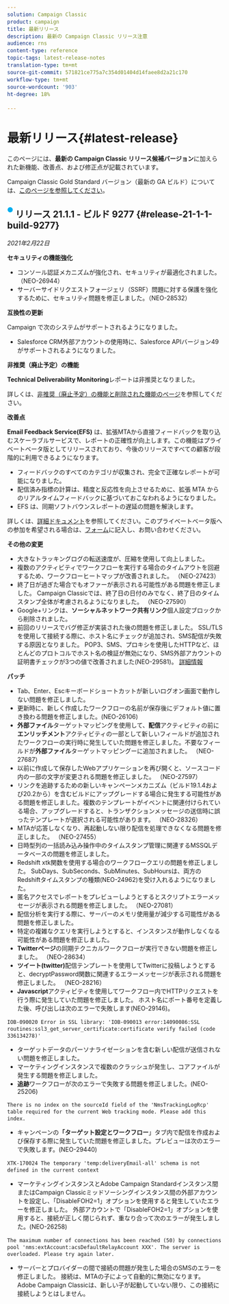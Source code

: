 ```yaml
---
solution: Campaign Classic
product: campaign
title: 最新リリース
description: 最新の Campaign Classic リリース注意
audience: rns
content-type: reference
topic-tags: latest-release-notes
translation-type: tm+mt
source-git-commit: 571821ce775a7c354d01404d14faee8d2a21c170
workflow-type: tm+mt
source-wordcount: '903'
ht-degree: 18%

---
```



# 最新リリース{#latest-release}

このページには、**最新の Campaign Classic リリース候補バージョン**&#x200B;に加えられた新機能、改善点、および修正点が記載されています。

Campaign Classic Gold Standard バージョン（最新の GA ビルド）については、[このページを参照してください](../../rn/using/gold-standard.md)。

## ![](assets/do-not-localize/blue_2.png) リリース 21.1.1 - ビルド 9277 {#release-21-1-1-build-9277}

_2021年2月22日_

**セキュリティの機能強化**

* コンソール認証メカニズムが強化され、セキュリティが最適化されました。 （NEO-26944）
* サーバーサイドリクエストフォージェリ（SSRF）問題に対する保護を強化するために、セキュリティ問題を修正しました。（NEO-28532）

**互換性の更新**

Campaign で次のシステムがサポートされるようになりました。

* Salesforce CRM外部アカウントの使用時に、Salesforce APIバージョン49がサポートされるようになりました。

**非推奨（廃止予定）の機能**

**Technical Deliverability Monitoring**&#x200B;レポートは非推奨となりました。

詳しくは、[非推奨（廃止予定）の機能と削除された機能のページ](../../rn/using/deprecated-features.md)を参照してください。

**改善点**

**Email Feedback Service(EFS)** は、拡張MTAから直接フィードバックを取り込むスケーラブルサービスで、レポートの正確性が向上します。この機能はプライベートベータ版としてリリースされており、今後のリリースですべての顧客が段階的に利用できるようになります。

* フィードバックのすべてのカテゴリが収集され、完全で正確なレポートが可能になりました。
* 配信済み指標の計算は、精度と反応性を向上させるために、拡張 MTA からのリアルタイムフィードバックに基づいておこなわれるようになりました。
* EFS は、同期ソフトバウンスレポートの遅延の問題を解決します。

詳しくは、[詳細ドキュメント](../../delivery/using/sending-with-enhanced-mta.md#efs)を参照してください。このプライベートベータ版への参加を希望される場合は、[フォーム](https://forms.office.com/Pages/ResponsePage.aspx?id=Wht7-jR7h0OUrtLBeN7O4Rol2vQGupxItW9_BerXV6VUQTJPN1Q5WUI4OFNTWkYzQjg3WllUSDAxWi4u)に記入し、お問い合わせください。

**その他の変更**

* 大きなトラッキングログの転送速度が、圧縮を使用して向上しました。
* 複数のアクティビティでワークフローを実行する場合のタイムアウトを回避するため、ワークフローヒートマップが改善されました。 （NEO-27423）
* 終了日が過ぎた場合でもオファーが表示される可能性がある問題を修正しました。 Campaign Classicでは、終了日の日付のみでなく、終了日のタイムスタンプ全体が考慮されるようになりました。 （NEO-27590）
* Google+リンクは、**ソーシャルネットワーク共有リンク**&#x200B;個人設定ブロックから削除されました。
* 前回のリリースでバグ修正が実装された後の問題を修正しました。 SSL/TLSを使用して接続する際に、ホスト名にチェックが追加され、SMS配信が失敗する原因となりました。 POP3、SMS、プロキシを使用したHTTPなど、ほとんどのプロトコルでホスト名の検証が無効になり、SMS外部アカウントの証明書チェックが3つの値で改善されました(NEO-29581)。 [詳細情報](../../delivery/using/sms-protocol.md#skip-tls)

**パッチ**

* Tab、Enter、Escキーボードショートカットが新しいログオン画面で動作しない問題を修正しました。
* 更新時に、新しく作成したワークフローの名前が保存後にデフォルト値に置き換わる問題を修正しました。(NEO-26106)
* **外部ファイル**&#x200B;ターゲットマッピングを使用して、**配信**&#x200B;アクティビティの前に&#x200B;**エンリッチメント**&#x200B;アクティビティの一部として新しいフィールドが追加されたワークフローの実行時に発生していた問題を修正しました。不要なフィールドが&#x200B;**外部ファイル**&#x200B;ターゲットマッピングーに追加されました。 （NEO-27687）
* 以前に作成して保存したWebアプリケーションを再び開くと、ソースコード内の一部の文字が変更される問題を修正しました。 （NEO-27597）
* リンクを追跡するための新しいキャンペーンメカニズム（ビルド19.1.4および20.2から）を含むビルドにアップグレードする場合に発生する可能性がある問題を修正しました。複数のテンプレートがイベントに関連付けられている場合、アップグレードすると、トランザクションメッセージの送信時に誤ったテンプレートが選択される可能性があります。 （NEO-28326）
* MTAが応答しなくなり、再起動しない限り配信を処理できなくなる問題を修正しました。 （NEO-27455）
* 日時型列の一括読み込み操作中のタイムスタンプ管理に関連するMSSQLデータベースの問題を修正しました。
* Redshift xtk関数を使用する場合のワークフロークエリの問題を修正しました。 SubDays、SubSeconds、SubMinutes、SubHoursは、両方のRedshiftタイムスタンプの種類(NEO-24962)を受け入れるようになりました。
* 匿名アクセスでレポートをプレビューしようとするとスクリプトエラーメッセージが表示される問題を修正しました。 （NEO-27081）
* 配信分析を実行する際に、サーバーのメモリ使用量が減少する可能性がある問題を修正しました。
* 特定の複雑なクエリを実行しようとすると、インスタンスが動作しなくなる可能性がある問題を修正しました。
* **Twitterページ**&#x200B;の同期テクニカルワークフローが実行できない問題を修正しました。 （NEO-28634）
* **ツイート(twitter)**&#x200B;配信テンプレートを使用してTwitterに投稿しようとすると、decryptPassword関数に関連するエラーメッセージが表示される問題を修正しました。 （NEO-28216）
* **Javascript**&#x200B;アクティビティを使用してワークフロー内でHTTPリクエストを行う際に発生していた問題を修正しました。 ホスト名にポート番号を定義した後、呼び出しは次のエラーで失敗します(NEO-29146)。

```
IOB-090020 Error in SSL library: 'IOB-090013 error:14090086:SSL routines:ssl3_get_server_certificate:certificate verify failed (code 336134278)'
```

* ターゲットデータのパーソナライゼーションを含む新しい配信が送信されない問題を修正しました。
* マーケティングインスタンスで複数のクラッシュが発生し、コアファイルが発生する問題を修正しました。
* **追跡**&#x200B;ワークフローが次のエラーで失敗する問題を修正しました。(NEO-25206)

```
There is no index on the sourceId field of the 'NmsTrackingLogRcp' table required for the current Web tracking mode. Please add this index.
```

* キャンペーンの&#x200B;**「ターゲット設定とワークフロー**」タブ内で配信を作成および保存する際に発生していた問題を修正しました。プレビューは次のエラーで失敗します。(NEO-29440)

```
XTK-170024 The temporary 'temp:deliveryEmail-all' schema is not defined in the current context
```

* マーケティングインスタンスとAdobe Campaign Standardインスタンス間またはCampaign Classicミッドソーシングインスタンス間の外部アカウントを設定し、「DisableFOH2=1」オプションを使用すると発生していたエラーを修正しました。 外部アカウントで「DisableFOH2=1」オプションを使用すると、接続が正しく閉じられず、重なり合って次のエラーが発生しました。(NEO-26258)

```
The maximum number of connections has been reached (50) by connections pool 'nms:extAccount:acsDefaultRelayAccount XXX'. The server is overloaded. Please try again later.
```

* サーバーとプロバイダーの間で接続の問題が発生した場合のSMSのエラーを修正しました。 接続は、MTAの子によって自動的に無効になります。 Adobe Campaign Classicは、新しい子が起動していない限り、この接続に接続しようとはしません。
